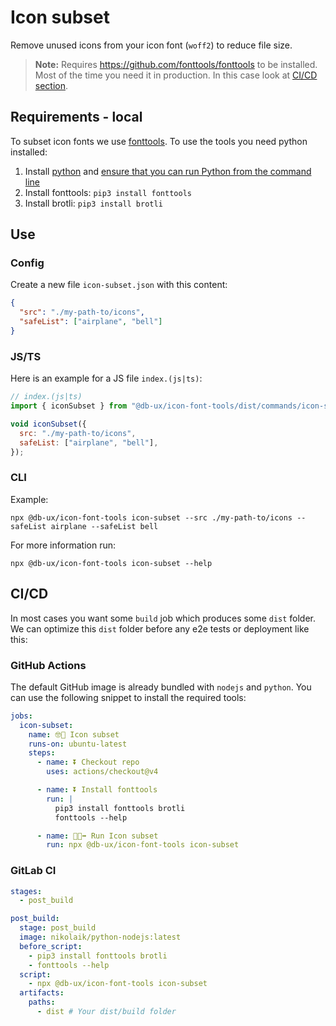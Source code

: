 # Icon subset

Remove unused icons from your icon font (`woff2`) to reduce file size.

> **Note:** Requires https://github.com/fonttools/fonttools to be installed. Most of the time you need it in production. In this case look at [CI/CD section](#cicd).

## Requirements - local

To subset icon fonts we use [fonttools](https://github.com/fonttools/fonttools). To use the tools you need python installed:

1. Install [python](https://docs.python-guide.org/starting/installation/#installation) and [ensure that you can run Python from the command line](https://packaging.python.org/en/latest/tutorials/installing-packages/#ensure-you-can-run-python-from-the-command-line)
2. Install fonttools: `pip3 install fonttools`
3. Install brotli: `pip3 install brotli`

## Use

### Config

Create a new file `icon-subset.json` with this content:

```json
{
  "src": "./my-path-to/icons",
  "safeList": ["airplane", "bell"]
}
```

### JS/TS

Here is an example for a JS file `index.(js|ts)`:

```js
// index.(js|ts)
import { iconSubset } from "@db-ux/icon-font-tools/dist/commands/icon-subset";

void iconSubset({
  src: "./my-path-to/icons",
  safeList: ["airplane", "bell"],
});
```

### CLI

Example:

```shell
npx @db-ux/icon-font-tools icon-subset --src ./my-path-to/icons --safeList airplane --safeList bell
```

For more information run:

```shell
npx @db-ux/icon-font-tools icon-subset --help
```

## CI/CD

In most cases you want some `build` job which produces some `dist` folder. We can optimize this `dist` folder before any e2e tests or deployment like this:

### GitHub Actions

The default GitHub image is already bundled with `nodejs` and `python`. You can use the following snippet to install the required tools:

```yaml
jobs:
  icon-subset:
    name: 🤓🔪 Icon subset
    runs-on: ubuntu-latest
    steps:
      - name: ⏬ Checkout repo
        uses: actions/checkout@v4

      - name: ⏬ Install fonttools
        run: |
          pip3 install fonttools brotli
          fonttools --help

      - name: 🏃🏃‍➡️ Run Icon subset
        run: npx @db-ux/icon-font-tools icon-subset
```

### GitLab CI

```yaml
stages:
  - post_build

post_build:
  stage: post_build
  image: nikolaik/python-nodejs:latest
  before_script:
    - pip3 install fonttools brotli
    - fonttools --help
  script:
    - npx @db-ux/icon-font-tools icon-subset
  artifacts:
    paths:
      - dist # Your dist/build folder
```
